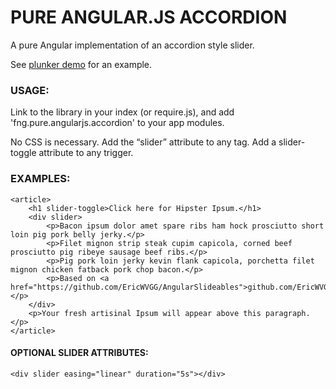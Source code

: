 PURE ANGULAR.JS ACCORDION
=========================

A pure Angular implementation of an accordion style slider.  

See [plunker demo](http://embed.plnkr.co/11NIZqB3G3KYKI0OChGA/index.html) for an example.

### USAGE:

Link to the library in your index (or require.js), and add 'fng.pure.angularjs.accordion' to your app modules.

No CSS is necessary. Add the “slider” attribute to any tag. Add a slider-toggle attribute to 
any trigger.

### EXAMPLES:

    <article>
        <h1 slider-toggle>Click here for Hipster Ipsum.</h1>
        <div slider>
            <p>Bacon ipsum dolor amet spare ribs ham hock prosciutto short loin pig pork belly jerky.</p>
            <p>Filet mignon strip steak cupim capicola, corned beef prosciutto pig ribeye sausage beef ribs.</p>
            <p>Pig pork loin jerky kevin flank capicola, porchetta filet mignon chicken fatback pork chop bacon.</p>
            <p>Based on <a href="https://github.com/EricWVGG/AngularSlideables">github.com/EricWVGG/AngularSlideables</a></p>
        </div>
        <p>Your fresh artisinal Ipsum will appear above this paragraph. </p>
    </article>

#### OPTIONAL SLIDER ATTRIBUTES:

    <div slider easing="linear" duration="5s"></div>
